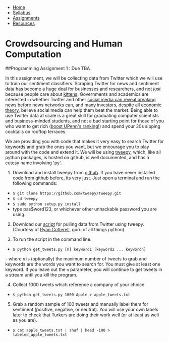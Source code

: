 <ul id="ProjectSubmenu">
    <li><a class="home" href="../index.html" title="Home">Home</a></li>
    <li><a class="syllabus" href="../syllabus.html" title="Syllabus">Syllabus</a></li>
    <li><a class="assignments" href="../assignments.html" title="Assignments">Assignments</a></li>
    <li><a class="resources" href="../resources.html" title="Resources">Resources</a></li>
</ul>

<link rel="stylesheet" type="text/css" href="../stylesheet.css" />

# Crowdsourcing and Human Computation

##Programming Assignment 1 : Due TBA 

In this assignment, we will be collecting data from Twitter which we will use to train our sentiment classifiers. Scraping Twitter for news and sentiment data has become a huge deal for businesses and researchers, and not *just* because people care about [kittens](https://twitter.com/CatsPorn/status/367992670745927680/photo/1). Governments and academics are interested in whether Twitter and other [social media can reveal breaking news](http://homepages.inf.ed.ac.uk/miles/papers/short-breaking.pdf) before news networks can, and [many investors](http://www.sntmnt.com/), despite all [economic theory](http://en.wikipedia.org/wiki/Efficient_market_hypothesis), believe social media can help them beat the market. Being able to use Twitter data at scale is a great skill for graduating computer scientists and business-minded students, and not a bad starting point for those of you who want to get rich ([boost UPenn's ranking!](http://www.forbes.com/2008/05/19/billionaires-harvard-education-biz-billies-cx_af_0519billieu_slide_4.html)) and spend your 30s sipping cocktails on rooftop terraces.

We are providing you with code that makes it very easy to search Twitter for keywords and grab the ones you want, but we encourage you to play around with the code and extend it. We will be using [tweepy](http://pythonhosted.org/tweepy/html/index.html), which, like all python packages, is hosted on github, is well documented, and has a cutesy name involving 'py'. 	

1. Download and install tweepy from [github](https://github.com/tweepy/tweepy). If you have never installed code from github before, its very just. Just open a terminal and run the following commands:

<ul>
<li><code>$ git clone https://github.com/tweepy/tweepy.git</code>
<li><code>$ cd tweepy</code>
<li><code>$ sudo python setup.py install</code>
<li>type pas$word123, or whichever other unhackable password you are using.
</ul>

2. Download our [script](../../../assignments/ccb-scraper.py) for pulling data from Twitter using tweepy. (Courtesy of [Ryan Cotterell](https://github.com/ryancotterell), guru of all things python).

3. To run the script in the command line:
<ul>
<li><code>$ python get_tweets.py [n] keyword1 [keyword2 ... keywordn]</code></li>
</ul>
- where <code>n</code> is (optionally) the maximum number of tweets to grab and keywords are the words you want to search for. You must give at least one keyword. If you leave out the <code>n</code> parameter, you will continue to get tweets in a stream until you kill the program.

4. Collect 1000 tweets which reference a company of your choice.

<ul>
<li><code>$ python get_tweets.py 1000 Apple > apple_tweets.txt </code></li>
</ul>

5. Grab a random sample of 100 tweets and manually label them for sentiment (positive, negative, or neutral). You will use your own labels later to check that Turkers are doing their work well (or at least as well as you are).

<ul>
<li><code>$ cat apple_tweets.txt | shuf | head -100 > labeled_apple_tweets.txt </code></li>
</ul>






